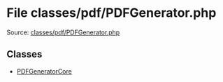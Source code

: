 File classes/pdf/PDFGenerator.php
=========

Source: [classes/pdf/PDFGenerator.php](https://github.com/PrestaShop/PrestaShop/blob/1.6.0.12/classes/pdf/PDFGenerator.php)


Classes
-------

* [PDFGeneratorCore](class.PDFGeneratorCore.md)

